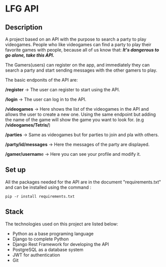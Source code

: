 # LFG API
## Description
A project based on an API with the purpose to search a party to play videogames.
People who like videogames can find a party to play their favorite games with people, 
because all of us know that: _**It's dangerous to go alone, take this API.**_

The Gamers(users) can register on the app, and immediately they can search a party 
and start sending messages with the other gamers to play.


The basic endponits of the API are:

**/register** -> The user can register to start using the API.

**/login** -> The user can log in to the API.

**/videogames** -> Here shows the list of the videogames in the API and allows the user to create a new one.
Using the same endpoint but adding the name of the game will show the game you want to look for. (e.g **/videogames/Tetris/**)

**/parties** -> Same as videogames but for parties to join and pla with others.

**/party/id/messages** -> Here the messages of the party are displayed.

**/gamer/usernam**e ->  Here you can see your profile and modify it.

## Set up
All the packages needed for the API are in the document "requirements.txt" and can be installed using the command :

`pip -r install requirements.txt`

## Stack
The technologies used on this project are listed below:
* Python as a base programing language
* Django to complete Python
* Django Rest Framework for developing the API
* PostgreSQL as a database system 
* JWT for authentication
* Git
